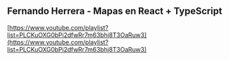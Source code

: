 ## Fernando Herrera - Mapas en React + TypeScript

[https://www.youtube.com/playlist?list=PLCKuOXG0bPi2dfwRr7m63bhj8T3OaRuw3](https://www.youtube.com/playlist?list=PLCKuOXG0bPi2dfwRr7m63bhj8T3OaRuw3)